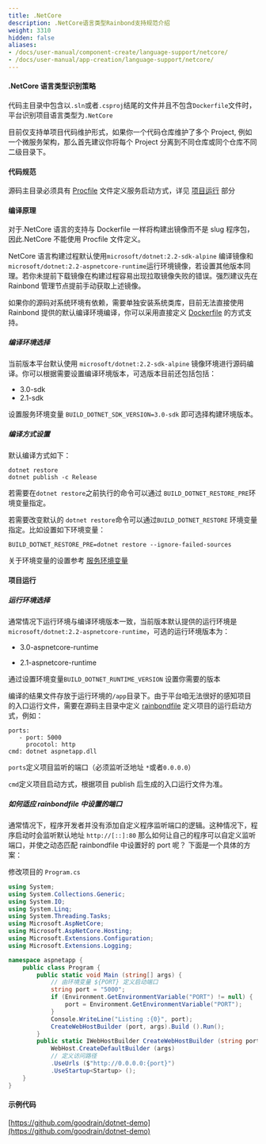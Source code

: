 ```yaml
---
title: .NetCore
description: .NetCore语言类型Rainbond支持规范介绍
weight: 3310
hidden: false
aliases:
- /docs/user-manual/component-create/language-support/netcore/
- /docs/user-manual/app-creation/language-support/netcore/
---
```


#### .NetCore 语言类型识别策略

代码主目录中包含以`.sln`或者`.csproj`结尾的文件并且不包含`Dockerfile`文件时，平台识别项目语言类型为`.NetCore`

目前仅支持单项目代码维护形式，如果你一个代码仓库维护了多个 Project, 例如一个微服务架构，那么首先建议你将每个 Project 分离到不同仓库或同个仓库不同二级目录下。

#### 代码规范

源码主目录必须具有 [Procfile](/docs/component-create/language-support/procfile/) 文件定义服务启动方式，详见 [项目运行](#项目运行) 部分

#### 编译原理

对于.NetCore 语言的支持与 Dockerfile 一样将构建出镜像而不是 slug 程序包，因此.NetCore 不能使用 Procfile 文件定义。

NetCore 语言构建过程默认使用`microsoft/dotnet:2.2-sdk-alpine` 编译镜像和`microsoft/dotnet:2.2-aspnetcore-runtime`运行环境镜像，若设置其他版本同理。若你未提前下载镜像在构建过程容易出现拉取镜像失败的错误。强烈建议先在 Rainbond 管理节点提前手动获取上述镜像。

如果你的源码对系统环境有依赖，需要单独安装系统类库，目前无法直接使用 Rainbond 提供的默认编译环境编译，你可以采用直接定义 [Dockerfile](../dockerfile) 的方式支持。

##### 编译环境选择

当前版本平台默认使用 `microsoft/dotnet:2.2-sdk-alpine` 镜像环境进行源码编译。你可以根据需要设置编译环境版本，可选版本目前还包括包括：

- 3.0-sdk
- 2.1-sdk

设置服务环境变量 `BUILD_DOTNET_SDK_VERSION=3.0-sdk` 即可选择构建环境版本。

##### 编译方式设置

默认编译方式如下：

```
dotnet restore
dotnet publish -c Release
```

若需要在`dotnet restore`之前执行的命令可以通过 `BUILD_DOTNET_RESTORE_PRE`环境变量指定。

若需要改变默认的 `dotnet restore`命令可以通过`BUILD_DOTNET_RESTORE` 环境变量指定。比如设置如下环境变量：

```
BUILD_DOTNET_RESTORE_PRE=dotnet restore --ignore-failed-sources
```

关于环境变量的设置参考 [服务环境变量](/docs/user-manual/component-dev/service-env/)

#### 项目运行

##### 运行环境选择

通常情况下运行环境与编译环境版本一致，当前版本默认提供的运行环境是`microsoft/dotnet:2.2-aspnetcore-runtime`，可选的运行环境版本为：

- 3.0-aspnetcore-runtime

- 2.1-aspnetcore-runtime

通过设置环境变量`BUILD_DOTNET_RUNTIME_VERSION` 设置你需要的版本

编译的结果文件存放于运行环境的`/app`目录下。由于平台咱无法很好的感知项目的入口运行文件，需要在源码主目录中定义 [rainbondfile](/docs/component-create/language-support/rainbondfile/) 定义项目的运行启动方式，例如：

```
ports:
   - port: 5000
     procotol: http
cmd: dotnet aspnetapp.dll
```

`ports`定义项目监听的端口（必须监听泛地址 `*`或者`0.0.0.0`）

`cmd`定义项目启动方式，根据项目 publish 后生成的入口运行文件为准。

##### 如何适应 rainbondfile 中设置的端口

通常情况下，程序开发者并没有添加自定义程序监听端口的逻辑。这种情况下，程序启动时会监听默认地址 `http://[::]:80`
那么如何让自己的程序可以自定义监听端口，并使之动态匹配 rainbondfile 中设置好的 port 呢？
下面是一个具体的方案：

修改项目的 `Program.cs`

```cs
using System;
using System.Collections.Generic;
using System.IO;
using System.Linq;
using System.Threading.Tasks;
using Microsoft.AspNetCore;
using Microsoft.AspNetCore.Hosting;
using Microsoft.Extensions.Configuration;
using Microsoft.Extensions.Logging;

namespace aspnetapp {
    public class Program {
        public static void Main (string[] args) {
            // 由环境变量 ${PORT} 定义启动端口
            string port = "5000";
            if (Environment.GetEnvironmentVariable("PORT") != null) {
                port = Environment.GetEnvironmentVariable("PORT");
            }
            Console.WriteLine("Listing :{0}", port);
            CreateWebHostBuilder (port, args).Build ().Run();
        }
        public static IWebHostBuilder CreateWebHostBuilder (string port, string[] args) =>
            WebHost.CreateDefaultBuilder (args)
            // 定义访问路径
            .UseUrls ($"http://0.0.0.0:{port}")
            .UseStartup<Startup> ();
    }
}
```

#### 示例代码

[https://github.com/goodrain/dotnet-demo](https://github.com/goodrain/dotnet-demo)
